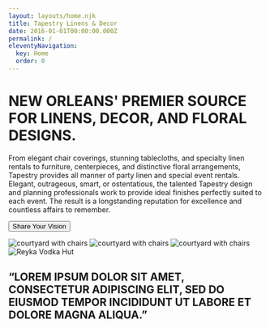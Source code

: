 ```yaml
---
layout: layouts/home.njk
title: Tapestry Linens & Decor
date: 2016-01-01T00:00:00.000Z
permalink: /
eleventyNavigation:
  key: Home
  order: 0
---
```

# NEW ORLEANS' PREMIER SOURCE FOR LINENS, DECOR, AND FLORAL DESIGNS.

From elegant chair coverings, stunning tablecloths, and specialty linen rentals to furniture, centerpieces, and distinctive floral arrangements, Tapestry provides all manner of party linen and special event rentals. Elegant, outrageous, smart, or ostentatious, the talented Tapestry design and planning professionals work to provide ideal finishes perfectly suited to each event. The result is a longstanding reputation for excellence and countless affairs to remember.

<button>Share Your Vision</button>

<div class="grid homepage-photos">
	<img class="photo-1" src="static/img/courtyard-whitechairs-1000.jpg" alt="courtyard with chairs">
	<img class="photo-2" src="static/img/courtyard-whitechairs-1000.jpg" alt="courtyard with chairs">
	<img class="photo-3" src="static/img/courtyard-whitechairs-1000.jpg" alt="courtyard with chairs">
	<img class="photo-4" src="static/img/reykavodkahut-square-1000.jpg" alt="Reyka Vodka Hut">
</div>

##  “LOREM IPSUM DOLOR SIT AMET, CONSECTETUR ADIPISCING ELIT, SED DO EIUSMOD TEMPOR INCIDIDUNT UT LABORE ET DOLORE MAGNA ALIQUA.”